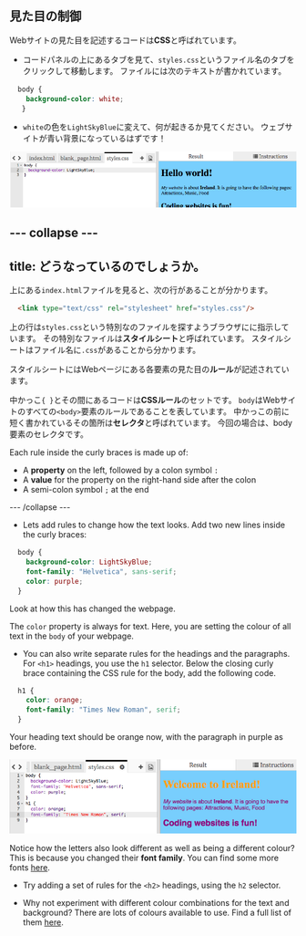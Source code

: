## 見た目の制御

Webサイトの見た目を記述するコードは**CSS**と呼ばれています。

- コードパネルの上にあるタブを見て、`styles.css`というファイル名のタブをクリックして移動します。 ファイルには次のテキストが書かれています。

```css
  body {   
    background-color: white;
   }
```

- `white`の色を`LightSkyBlue`に変えて、何が起きるか見てください。 ウェブサイトが青い背景になっているはずです！ 

![Example with blue background](images/egFirstCSSbluebg.png)

## \--- collapse \---

## title: どうなっているのでしょうか。

上にある`index.html`ファイルを見ると、次の行があることが分かります。

```html
  <link type="text/css" rel="stylesheet" href="styles.css"/>
```

上の行は`styles.css`という特別なのファイルを探すようブラウザにに指示しています。 その特別なファイルは**スタイルシート**と呼ばれています。 スタイルシートはファイル名に`.css`があることから分かります。

スタイルシートにはWebページにある各要素の見た目の**ルール**が記述されています。

中かっこ`{ }`とその間にあるコードは**CSSルール**のセットです。 `body`はWebサイトのすべての`<body>`要素のルールであることを表しています。 中かっこの前に短く書かれているその箇所は**セレクタ**と呼ばれています。 今回の場合は、body要素のセレクタです。

Each rule inside the curly braces is made up of:

- A **property** on the left, followed by a colon symbol `:`
- A **value** for the property on the right-hand side after the colon
- A semi-colon symbol `;` at the end

\--- /collapse \---

- Lets add rules to change how the text looks. Add two new lines inside the curly braces:

```css
  body {
    background-color: LightSkyBlue;
    font-family: "Helvetica", sans-serif;
    color: purple;
  }
```

Look at how this has changed the webpage.

The `color` property is always for text. Here, you are setting the colour of all text in the `body` of your webpage.

- You can also write separate rules for the headings and the paragraphs. For `<h1>` headings, you use the `h1` selector. Below the closing curly brace containing the CSS rule for the body, add the following code.

```css
  h1 {
    color: orange;
    font-family: "Times New Roman", serif;
  }
```

Your heading text should be orange now, with the paragraph in purple as before.

![Result of new CSS code](images/egCssColorsFonts.png)

Notice how the letters also look different as well as being a different colour? This is because you changed their **font family**. You can find some more fonts [here](http://dojo.soy/web-font-families).

- Try adding a set of rules for the `<h2>` headings, using the `h2` selector.

- Why not experiment with different colour combinations for the text and background? There are lots of colours available to use. Find a full list of them [here](http://dojo.soy/web-color-names).
